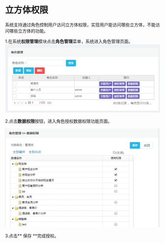 # 立方体权限

系统支持通过角色控制用户访问立方体权限，实现用户能访问哪些立方体，不能访问哪些立方体的功能。

1.在系统**权限管理**模块点击**角色管理**菜单，系统进入角色管理页面。![](/assets/import888.png)

2.点击**数据权限**按钮，进入角色授权数据权限功能页面。

![](/assets/import889.png)

3.点击** 保存 **完成授权。

